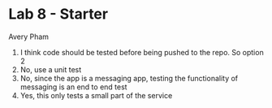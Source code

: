 # Lab 8 - Starter
Avery Pham

1. I think code should be tested before being pushed to the repo. So option 2
2. No, use a unit test
3. No, since the app is a messaging app, testing the functionality of messaging is an end to end test
4. Yes, this only tests a small part of the service
